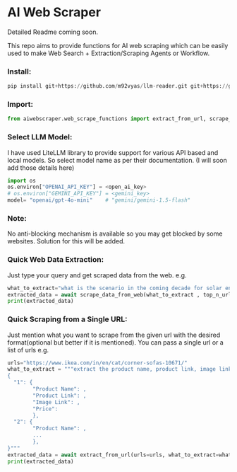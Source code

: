 # AI Web Scraper
Detailed Readme coming soon.

This repo aims to provide functions for AI web scraping which can be easily used to make Web Search + Extraction/Scraping Agents or Workflow.

### Install:
```python
pip install git+https://github.com/m92vyas/llm-reader.git git+https://github.com/m92vyas/AI-web_scraper.git
```

### Import:
```python
from aiwebscraper.web_scrape_functions import extract_from_url, scrape_data_from_web
```

### Select LLM Model:
I have used LiteLLM library to provide support for various API based and local models. So select model name as per their documentation. (I will soon add those details here)
```python
import os
os.environ["OPENAI_API_KEY"] = <open_ai_key>
# os.environ["GEMINI_API_KEY"] = <gemini_key>
model= "openai/gpt-4o-mini"    # "gemini/gemini-1.5-flash"
```
### Note:
No anti-blocking mechanism is available so you may get blocked by some websites. Solution for this will be added.

### Quick Web Data Extraction:
Just type your query and get scraped data from the web. e.g.
```python
what_to_extract="what is the scenario in the coming decade for solar energy investment in india?"
extracted_data = await scrape_data_from_web(what_to_extract , top_n_urls=5, model=model)
print(extracted_data)
```

### Quick Scraping from a Single URL:
Just mention what you want to scrape from the given url with the desired format(optional but better if it is mentioned).
You can pass a single url or a list of urls e.g.
```python
urls="https://www.ikea.com/in/en/cat/corner-sofas-10671/"
what_to_extract = """extract the product name, product link, image link and price for all the products given in the webpage. The format should be:
{
  "1": {
        "Product Name": ,
        "Product Link": ,
        "Image Link": ,
        "Price":
        },
  "2": {
        "Product Name": ,
        ...
        },
}"""
extracted_data = await extract_from_url(urls=urls, what_to_extract=what_to_extract, model=model)
print(extracted_data)
```
